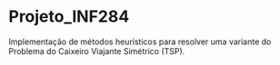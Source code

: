 # Projeto_INF284
Implementação de métodos heurísticos para resolver uma variante do Problema do Caixeiro Viajante Simétrico (TSP).
